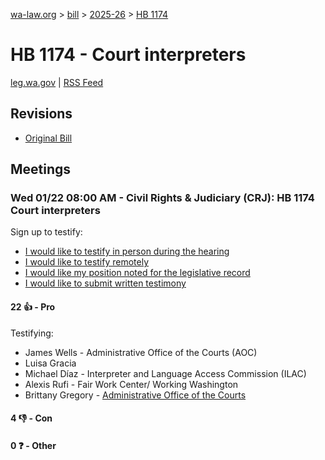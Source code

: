 [wa-law.org](/) > [bill](/bill/) > [2025-26](/bill/2025-26/) > [HB 1174](/bill/2025-26/hb/1174/)

# HB 1174 - Court interpreters
[leg.wa.gov](https://app.leg.wa.gov/billsummary?BillNumber=1174&Year=2025&Initiative=false) | [RSS Feed](./rss.xml)

## Revisions
* [Original Bill](1/)

## Meetings
### Wed 01/22 08:00 AM - Civil Rights & Judiciary (CRJ): HB 1174 Court interpreters
Sign up to testify:
* [I would like to testify in person during the hearing](https://app.leg.wa.gov/csi/Testifier/Add?chamber=House&mId=32497&aId=161614&caId=24832&tId=1)
* [I would like to testify remotely](https://app.leg.wa.gov/csi/Testifier/Add?chamber=House&mId=32497&aId=161614&caId=24832&tId=2)
* [I would like my position noted for the legislative record](https://app.leg.wa.gov/csi/Testifier/Add?chamber=House&mId=32497&aId=161614&caId=24832&tId=3)
* [I would like to submit written testimony](https://app.leg.wa.gov/csi/Testifier/Add?chamber=House&mId=32497&aId=161614&caId=24832&tId=4)

#### 22 👍 - Pro
Testifying:
* James Wells - Administrative Office of the Courts (AOC)
* Luisa Gracia
* Michael Díaz - Interpreter and Language Access Commission (ILAC)
* Alexis Rufi - Fair Work Center/ Working Washington
* Brittany Gregory - [Administrative Office of the Courts](/org/administrative_office_of_the_courts/)

#### 4 👎 - Con

#### 0 ❓ - Other
